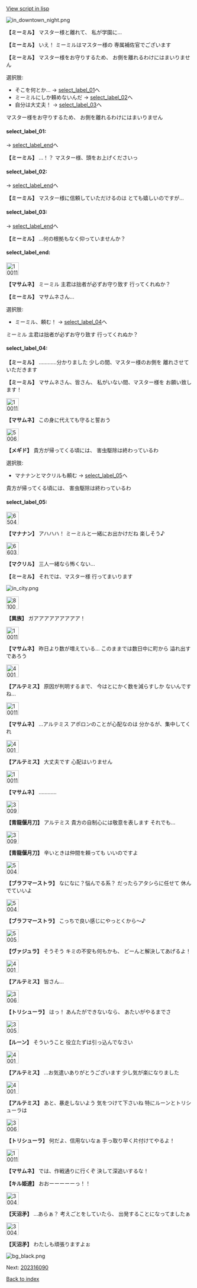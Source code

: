 [View script in lisp](../scripts/202316081.txt)

![in_downtown_night.png](../images/backgrounds/in_downtown_night.png)

**【ミーミル】**
マスター様と離れて、
私が学園に…

**【ミーミル】**
いえ！
ミーミルはマスター様の
専属補佐官でございます

**【ミーミル】**
マスター様をお守りするため、
お側を離れるわけにはまいりません

選択肢:
- そこを何とか… → [select_label_01](#select_label_01)へ
- ミーミルにしか頼めないんだ → [select_label_02](#select_label_02)へ
- 自分は大丈夫！ → [select_label_03](#select_label_03)へ

マスター様をお守りするため、
お側を離れるわけにはまいりません

#### select_label_01:
 → [select_label_end](#select_label_end)へ

**【ミーミル】**
…！？
マスター様、頭をお上げくださいっ

#### select_label_02:
 → [select_label_end](#select_label_end)へ

**【ミーミル】**
マスター様に信頼していただけるのは
とても嬉しいのですが…

#### select_label_03:
 → [select_label_end](#select_label_end)へ

**【ミーミル】**
…何の根拠もなく仰っていませんか？

#### select_label_end:

<img src="../images/units/100111.png" alt="100111.png" height="34"/>

**【マサムネ】**
ミーミル
主君は拙者が必ずお守り致す
行ってくれぬか？

**【ミーミル】**
マサムネさん…

選択肢:
- ミーミル、頼む！ → [select_label_04](#select_label_04)へ

ミーミル
主君は拙者が必ずお守り致す
行ってくれぬか？

#### select_label_04:

**【ミーミル】**
…………分かりました
少しの間、マスター様のお側を
離れさせていただきます

**【ミーミル】**
マサムネさん、皆さん、
私がいない間、マスター様を
お願い致します！

<img src="../images/units/100111.png" alt="100111.png" height="34"/>

**【マサムネ】**
この身に代えても守ると誓おう

<img src="../images/units/500611.png" alt="500611.png" height="34"/>

**【メギド】**
貴方が帰ってくる頃には、
害虫駆除は終わっているわ

選択肢:
- マナナンとマクリルも頼む → [select_label_05](#select_label_05)へ

貴方が帰ってくる頃には、
害虫駆除は終わっているわ

#### select_label_05:

<img src="../images/units/6504011.png" alt="6504011.png" height="34"/>

**【マナナン】**
アハハハ！
ミーミルと一緒にお出かけだね
楽しそう♪

<img src="../images/units/6603811.png" alt="6603811.png" height="34"/>

**【マクリル】**
三人一緒なら怖くない…

**【ミーミル】**
それでは、マスター様
行ってまいります

![in_city.png](../images/backgrounds/in_city.png)

<img src="../images/units/810004.png" alt="810004.png" height="34"/>

**【異族】**
ガアアアアアアアアア！

<img src="../images/units/100111.png" alt="100111.png" height="34"/>

**【マサムネ】**
昨日より数が増えている…
このままでは数日中に町から
溢れ出すであろう

<img src="../images/units/400131.png" alt="400131.png" height="34"/>

**【アルテミス】**
原因が判明するまで、
今はとにかく数を減らすしか
ないんですね…

<img src="../images/units/100111.png" alt="100111.png" height="34"/>

**【マサムネ】**
…アルテミス
アポロンのことが心配なのは
分かるが、集中してくれ

<img src="../images/units/400131.png" alt="400131.png" height="34"/>

**【アルテミス】**
大丈夫です
心配はいりません

<img src="../images/units/100111.png" alt="100111.png" height="34"/>

**【マサムネ】**
…………

<img src="../images/units/300911.png" alt="300911.png" height="34"/>

**【青龍偃月刀】**
アルテミス
貴方の自制心には敬意を表します
それでも…

<img src="../images/units/300911.png" alt="300911.png" height="34"/>

**【青龍偃月刀】**
辛いときは仲間を頼っても
いいのですよ

<img src="../images/units/500421.png" alt="500421.png" height="34"/>

**【ブラフマーストラ】**
なになに？悩んでる系？
だったらアタシらに任せて
休んでていいよ

<img src="../images/units/500421.png" alt="500421.png" height="34"/>

**【ブラフマーストラ】**
こっちで良い感じにやっとくから～♪

<img src="../images/units/500531.png" alt="500531.png" height="34"/>

**【ヴァジュラ】**
そうそう
キミの不安も何もかも、
どーんと解決してあげるよ！

<img src="../images/units/400131.png" alt="400131.png" height="34"/>

**【アルテミス】**
皆さん…

<img src="../images/units/300611.png" alt="300611.png" height="34"/>

**【トリシューラ】**
はっ！
あんたができないなら、
あたいがやるまでさ

<img src="../images/units/300531.png" alt="300531.png" height="34"/>

**【ルーン】**
そういうこと
役立たずは引っ込んでなさい

<img src="../images/units/400131.png" alt="400131.png" height="34"/>

**【アルテミス】**
…お気遣いありがとうございます
少し気が楽になりました

<img src="../images/units/400131.png" alt="400131.png" height="34"/>

**【アルテミス】**
あと、暴走しないよう
気をつけて下さいね
特にルーンとトリシューラは

<img src="../images/units/300611.png" alt="300611.png" height="34"/>

**【トリシューラ】**
何だよ、信用ないなぁ
手っ取り早く片付けてやるよ！

<img src="../images/units/100111.png" alt="100111.png" height="34"/>

**【マサムネ】**
では、作戦通りに行くぞ
決して深追いするな！

**【キル姫達】**
おおーーーーーっ！！

<img src="../images/units/300431.png" alt="300431.png" height="34"/>

**【天沼矛】**
…あらぁ？
考えごとをしていたら、
出発することになってましたぁ

<img src="../images/units/300431.png" alt="300431.png" height="34"/>

**【天沼矛】**
わたしも頑張りますよぉ

![bg_black.png](../images/backgrounds/bg_black.png)


Next: [202316090](202316090.md)

[Back to index](index.md)
